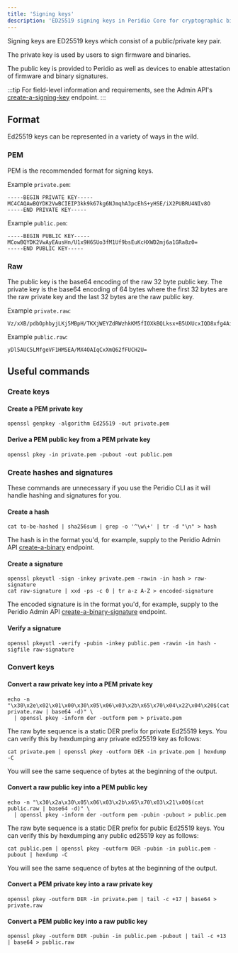 ```yaml
---
title: 'Signing keys'
description: 'ED25519 signing keys in Peridio Core for cryptographic binary verification - public/private key pairs for secure firmware attestation and device authentication.'
---
```


Signing keys are ED25519 keys which consist of a public/private key pair.

The private key is used by users to sign firmware and binaries.

The public key is provided to Peridio as well as devices to enable attestation of firmware and binary signatures.

:::tip
For field-level information and requirements, see the Admin API's [create-a-signing-key](/peridio-core/tools/admin-api#signing-keys/operation/create-a-signing-key) endpoint.
:::

## Format

Ed25519 keys can be represented in a variety of ways in the wild.

### PEM

PEM is the recommended format for signing keys.

Example `private.pem`:

```
-----BEGIN PRIVATE KEY-----
MC4CAQAwBQYDK2VwBCIEIP3kk9k67kg6NJmqhA3pcEhS+yHSE/iX2PUBRU4NIv8O
-----END PRIVATE KEY-----
```

Example `public.pem`:

```
-----BEGIN PUBLIC KEY-----
MCowBQYDK2VwAyEAusHn/U1x9H6SUo3fM1Uf9bsEuKcHXWD2mj6a1GRa8z0=
-----END PUBLIC KEY-----
```

### Raw

The public key is the base64 encoding of the raw 32 byte public key. The private key is the base64 encoding of 64 bytes where the first 32 bytes are the raw private key and the last 32 bytes are the raw public key.

Example `private.raw`:

```
Vz/xXB/pdbOphbyjLKj5MBpH/TKXjWEYZdRWzhkKM5fIOXkBQLksx+B5UXUcxIQD8xfg4AioLFeZDrZ8VQIfZQ==
```

Example `public.raw`:

```
yDl5AUC5LMfgeVF1HMSEA/MX4OAIqCxXmQ62fFUCH2U=
```

## Useful commands

### Create keys

#### Create a PEM private key

```
openssl genpkey -algorithm Ed25519 -out private.pem
```

#### Derive a PEM public key from a PEM private key

```
openssl pkey -in private.pem -pubout -out public.pem
```

### Create hashes and signatures

These commands are unnecessary if you use the Peridio CLI as it will handle hashing and signatures for you.

#### Create a hash

```
cat to-be-hashed | sha256sum | grep -o '^\w\+' | tr -d "\n" > hash
```

The hash is in the format you'd, for example, supply to the Peridio Admin API [create-a-binary](/peridio-core/tools/admin-api#binaries/operation/create-a-binary) endpoint.

#### Create a signature

```
openssl pkeyutl -sign -inkey private.pem -rawin -in hash > raw-signature
cat raw-signature | xxd -ps -c 0 | tr a-z A-Z > encoded-signature
```

The encoded signature is in the format you'd, for example, supply to the Peridio Admin API [create-a-binary-signature](/peridio-core/tools/admin-api#binary-signatures/operation/create-a-binary-signature) endpoint.

#### Verify a signature

```
openssl pkeyutl -verify -pubin -inkey public.pem -rawin -in hash -sigfile raw-signature
```

### Convert keys

#### Convert a raw private key into a PEM private key

```
echo -n "\x30\x2e\x02\x01\x00\x30\x05\x06\x03\x2b\x65\x70\x04\x22\x04\x20$(cat private.raw | base64 -d)" \
  | openssl pkey -inform der -outform pem > private.pem
```

The raw byte sequence is a static DER prefix for private Ed25519 keys. You can verify this by hexdumping any private ed25519 key as follows:

```
cat private.pem | openssl pkey -outform DER -in private.pem | hexdump -C
```

You will see the same sequence of bytes at the beginning of the output.

#### Convert a raw public key into a PEM public key

```
echo -n "\x30\x2a\x30\x05\x06\x03\x2b\x65\x70\x03\x21\x00$(cat public.raw | base64 -d)" \
  | openssl pkey -inform der -outform pem -pubin -pubout > public.pem
```

The raw byte sequence is a static DER prefix for public Ed25519 keys. You can verify this by hexdumping any public ed25519 key as follows:

```
cat public.pem | openssl pkey -outform DER -pubin -in public.pem -pubout | hexdump -C
```

You will see the same sequence of bytes at the beginning of the output.

#### Convert a PEM private key into a raw private key

```
openssl pkey -outform DER -in private.pem | tail -c +17 | base64 > private.raw
```

#### Convert a PEM public key into a raw public key

```
openssl pkey -outform DER -pubin -in public.pem -pubout | tail -c +13 | base64 > public.raw
```

